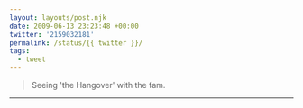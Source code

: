 ```yaml
---
layout: layouts/post.njk
date: 2009-06-13 23:23:48 +00:00
twitter: '2159032181'
permalink: /status/{{ twitter }}/
tags: 
  - tweet
---
```


> Seeing 'the Hangover' with the fam.

---
